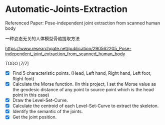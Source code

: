 # Automatic-Joints-Extraction

Referenced Paper: Pose-independent joint extraction from scanned human body

一种姿态无关的人体模型骨骼提取方法

https://www.researchgate.net/publication/290562205_Pose-independent_joint_extraction_from_scanned_human_body

TODO [7/7]
- [x] Find 5 characteristic points. (Head, Left hand, Right hand, Left foot, Right foot)
- [x] Calculate the Morse function. (In this project, I set the Morse value as the geodesic distance of any point to source point which is the head point in this case)
- [x] Draw the Level-Set-Curve.
- [x] Calculate the centroid of each Level-Set-Curve to extract the skeleton.
- [x] Identify the semantic of the joints.
- [x] Get the joint position.
